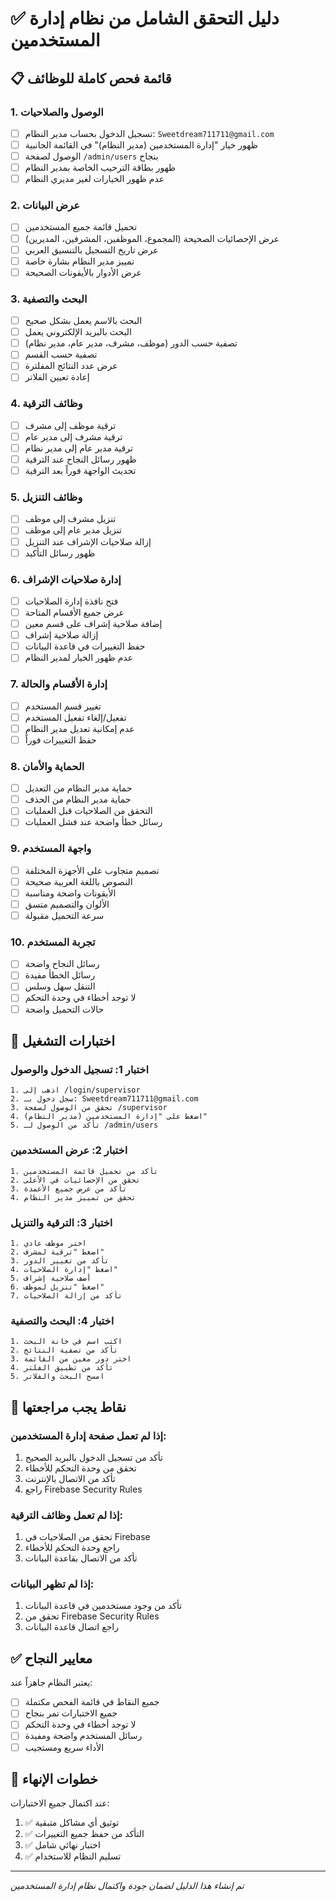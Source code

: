 # ✅ دليل التحقق الشامل من نظام إدارة المستخدمين

## 📋 قائمة فحص كاملة للوظائف

### 1. الوصول والصلاحيات
- [ ] تسجيل الدخول بحساب مدير النظام: `Sweetdream711711@gmail.com`
- [ ] ظهور خيار "إدارة المستخدمين (مدير النظام)" في القائمة الجانبية
- [ ] الوصول لصفحة `/admin/users` بنجاح
- [ ] ظهور بطاقة الترحيب الخاصة بمدير النظام
- [ ] عدم ظهور الخيارات لغير مديري النظام

### 2. عرض البيانات
- [ ] تحميل قائمة جميع المستخدمين
- [ ] عرض الإحصائيات الصحيحة (المجموع، الموظفين، المشرفين، المديرين)
- [ ] عرض تاريخ التسجيل بالتنسيق العربي
- [ ] تمييز مدير النظام بشارة خاصة
- [ ] عرض الأدوار بالأيقونات الصحيحة

### 3. البحث والتصفية
- [ ] البحث بالاسم يعمل بشكل صحيح
- [ ] البحث بالبريد الإلكتروني يعمل
- [ ] تصفية حسب الدور (موظف، مشرف، مدير عام، مدير نظام)
- [ ] تصفية حسب القسم
- [ ] عرض عدد النتائج المفلترة
- [ ] إعادة تعيين الفلاتر

### 4. وظائف الترقية
- [ ] ترقية موظف إلى مشرف
- [ ] ترقية مشرف إلى مدير عام  
- [ ] ترقية مدير عام إلى مدير نظام
- [ ] ظهور رسائل النجاح عند الترقية
- [ ] تحديث الواجهة فوراً بعد الترقية

### 5. وظائف التنزيل
- [ ] تنزيل مشرف إلى موظف
- [ ] تنزيل مدير عام إلى موظف
- [ ] إزالة صلاحيات الإشراف عند التنزيل
- [ ] ظهور رسائل التأكيد

### 6. إدارة صلاحيات الإشراف
- [ ] فتح نافذة إدارة الصلاحيات
- [ ] عرض جميع الأقسام المتاحة
- [ ] إضافة صلاحية إشراف على قسم معين
- [ ] إزالة صلاحية إشراف
- [ ] حفظ التغييرات في قاعدة البيانات
- [ ] عدم ظهور الخيار لمدير النظام

### 7. إدارة الأقسام والحالة
- [ ] تغيير قسم المستخدم
- [ ] تفعيل/إلغاء تفعيل المستخدم
- [ ] عدم إمكانية تعديل مدير النظام
- [ ] حفظ التغييرات فوراً

### 8. الحماية والأمان
- [ ] حماية مدير النظام من التعديل
- [ ] حماية مدير النظام من الحذف
- [ ] التحقق من الصلاحيات قبل العمليات
- [ ] رسائل خطأ واضحة عند فشل العمليات

### 9. واجهة المستخدم
- [ ] تصميم متجاوب على الأجهزة المختلفة
- [ ] النصوص باللغة العربية صحيحة
- [ ] الأيقونات واضحة ومناسبة
- [ ] الألوان والتصميم متسق
- [ ] سرعة التحميل مقبولة

### 10. تجربة المستخدم
- [ ] رسائل النجاح واضحة
- [ ] رسائل الخطأ مفيدة
- [ ] التنقل سهل وسلس
- [ ] لا توجد أخطاء في وحدة التحكم
- [ ] حالات التحميل واضحة

## 🧪 اختبارات التشغيل

### اختبار 1: تسجيل الدخول والوصول
```
1. اذهب إلى /login/supervisor
2. سجل دخول بـ: Sweetdream711711@gmail.com
3. تحقق من الوصول لصفحة /supervisor
4. اضغط على "إدارة المستخدمين (مدير النظام)"
5. تأكد من الوصول لـ /admin/users
```

### اختبار 2: عرض المستخدمين
```
1. تأكد من تحميل قائمة المستخدمين
2. تحقق من الإحصائيات في الأعلى
3. تأكد من عرض جميع الأعمدة
4. تحقق من تمييز مدير النظام
```

### اختبار 3: الترقية والتنزيل
```
1. اختر موظف عادي
2. اضغط "ترقية لمشرف"
3. تأكد من تغيير الدور
4. اضغط "إدارة الصلاحيات"
5. أضف صلاحية إشراف
6. اضغط "تنزيل لموظف"
7. تأكد من إزالة الصلاحيات
```

### اختبار 4: البحث والتصفية
```
1. اكتب اسم في خانة البحث
2. تأكد من تصفية النتائج
3. اختر دور معين من القائمة
4. تأكد من تطبيق الفلتر
5. امسح البحث والفلاتر
```

## 🚨 نقاط يجب مراجعتها

### إذا لم تعمل صفحة إدارة المستخدمين:
1. تأكد من تسجيل الدخول بالبريد الصحيح
2. تحقق من وحدة التحكم للأخطاء
3. تأكد من الاتصال بالإنترنت
4. راجع Firebase Security Rules

### إذا لم تعمل وظائف الترقية:
1. تحقق من الصلاحيات في Firebase
2. راجع وحدة التحكم للأخطاء
3. تأكد من الاتصال بقاعدة البيانات

### إذا لم تظهر البيانات:
1. تأكد من وجود مستخدمين في قاعدة البيانات
2. تحقق من Firebase Security Rules
3. راجع اتصال قاعدة البيانات

## ✅ معايير النجاح

يعتبر النظام جاهزاً عند:
- [ ] جميع النقاط في قائمة الفحص مكتملة
- [ ] جميع الاختبارات تمر بنجاح
- [ ] لا توجد أخطاء في وحدة التحكم
- [ ] رسائل المستخدم واضحة ومفيدة
- [ ] الأداء سريع ومستجيب

## 🎯 خطوات الإنهاء

عند اكتمال جميع الاختبارات:
1. ✅ توثيق أي مشاكل متبقية
2. ✅ التأكد من حفظ جميع التغييرات
3. ✅ اختبار نهائي شامل
4. ✅ تسليم النظام للاستخدام

---
*تم إنشاء هذا الدليل لضمان جودة واكتمال نظام إدارة المستخدمين*